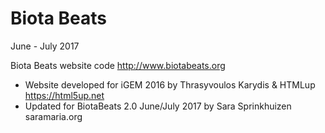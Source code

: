 # Biota Beats

June - July 2017

Biota Beats website code
http://www.biotabeats.org

- Website developed for iGEM 2016 by Thrasyvoulos Karydis & HTMLup https://html5up.net
- Updated for BiotaBeats 2.0 June/July 2017 by Sara Sprinkhuizen saramaria.org
